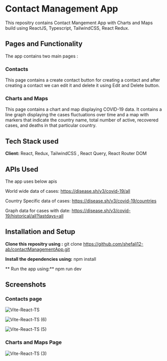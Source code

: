
# Contact Management App 

This repositry contains Contact Mangement App with Charts and Maps build using ReactJS, Typescript, TailwindCSS, React Redux. 






## Pages and Functionality

The app contains two main pages :

### Contacts

This page contains a create contact button for creating a contact and after creating a contact we can edit it and delete it using Edit and Delete button.

### Charts and Maps

This page contains a chart and map displaying COVID-19 data.  It contains a line graph displaying the cases fluctuations over time and a map with markers that indicate the country name, total number of active, recovered cases, and deaths in that particular country.

## Tech Stack used

**Client:** React, Redux, TailwindCSS , React Query, React Router DOM

## APIs Used 

The app uses below apis 

World wide data of cases: https://disease.sh/v3/covid-19/all

Country Specific data of cases: https://disease.sh/v3/covid-19/countries

Graph data for cases with date:
https://disease.sh/v3/covid-19/historical/all?lastdays=all

## Installation and Setup

**Clone this repositry using :**   git clone https://github.com/shefali12-ab/contactManagementApp.git

**Install the dependencies using:** npm install

** Run the app using:** npm run dev






## Screenshots

### Contacts page
![Vite-React-TS](https://github.com/shefali12-ab/contactManagementApp/assets/56781823/18906f04-c3e3-4d82-8003-8b6d44b77861)

![Vite-React-TS (6)](https://github.com/shefali12-ab/contactManagementApp/assets/56781823/d52221f0-f483-4cb6-a5df-d40214d4ef09)

![Vite-React-TS (5)](https://github.com/shefali12-ab/contactManagementApp/assets/56781823/5e631ab7-0cd4-4b80-9652-037c41bee3e8)

### Charts and Maps Page
![Vite-React-TS (3)](https://github.com/shefali12-ab/contactManagementApp/assets/56781823/5d6561b4-1a66-45e0-9a81-5c9b7c438eb1)






